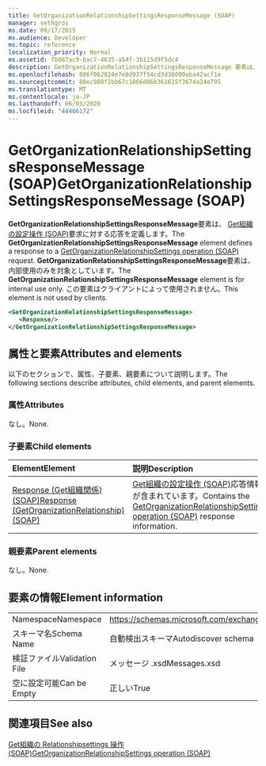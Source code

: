 ```yaml
---
title: GetOrganizationRelationshipSettingsResponseMessage (SOAP)
manager: sethgros
ms.date: 09/17/2015
ms.audience: Developer
ms.topic: reference
localization_priority: Normal
ms.assetid: fb087ac9-bac7-4635-a54f-3b115d9f5dc4
description: GetOrganizationRelationshipSettingsResponseMessage 要素は、Get組織の設定操作 (SOAP) 要求に対する応答を定義します。 GetOrganizationRelationshipSettingsResponseMessage 要素は、内部使用のみを対象としています。 この要素はクライアントによって使用されません。
ms.openlocfilehash: 806f062824e7e8d937f54cd3d38000aba42acf1e
ms.sourcegitcommit: 88ec988f2bb67c1866d06b361615f3674a24e795
ms.translationtype: MT
ms.contentlocale: ja-JP
ms.lasthandoff: 06/03/2020
ms.locfileid: "44466172"
---
```

# <a name="getorganizationrelationshipsettingsresponsemessage-soap"></a><span data-ttu-id="92085-105">GetOrganizationRelationshipSettingsResponseMessage (SOAP)</span><span class="sxs-lookup"><span data-stu-id="92085-105">GetOrganizationRelationshipSettingsResponseMessage (SOAP)</span></span>

<span data-ttu-id="92085-106">**GetOrganizationRelationshipSettingsResponseMessage**要素は、 [Get組織の設定操作 (SOAP)](getorganizationrelationshipsettings-operation-soap.md)要求に対する応答を定義します。</span><span class="sxs-lookup"><span data-stu-id="92085-106">The **GetOrganizationRelationshipSettingsResponseMessage** element defines a response to a [GetOrganizationRelationshipSettings operation (SOAP)](getorganizationrelationshipsettings-operation-soap.md) request.</span></span> <span data-ttu-id="92085-107">**GetOrganizationRelationshipSettingsResponseMessage**要素は、内部使用のみを対象としています。</span><span class="sxs-lookup"><span data-stu-id="92085-107">The **GetOrganizationRelationshipSettingsResponseMessage** element is for internal use only.</span></span> <span data-ttu-id="92085-108">この要素はクライアントによって使用されません。</span><span class="sxs-lookup"><span data-stu-id="92085-108">This element is not used by clients.</span></span> 
  
```XML
<GetOrganizationRelationshipSettingsResponseMessage>
   <Response/>
</GetOrganizationRelationshipSettingsResponseMessage>
```

## <a name="attributes-and-elements"></a><span data-ttu-id="92085-109">属性と要素</span><span class="sxs-lookup"><span data-stu-id="92085-109">Attributes and elements</span></span>

<span data-ttu-id="92085-110">以下のセクションで、属性、子要素、親要素について説明します。</span><span class="sxs-lookup"><span data-stu-id="92085-110">The following sections describe attributes, child elements, and parent elements.</span></span>
  
### <a name="attributes"></a><span data-ttu-id="92085-111">属性</span><span class="sxs-lookup"><span data-stu-id="92085-111">Attributes</span></span>

<span data-ttu-id="92085-112">なし。</span><span class="sxs-lookup"><span data-stu-id="92085-112">None.</span></span>
  
### <a name="child-elements"></a><span data-ttu-id="92085-113">子要素</span><span class="sxs-lookup"><span data-stu-id="92085-113">Child elements</span></span>

|<span data-ttu-id="92085-114">**Element**</span><span class="sxs-lookup"><span data-stu-id="92085-114">**Element**</span></span>|<span data-ttu-id="92085-115">**説明**</span><span class="sxs-lookup"><span data-stu-id="92085-115">**Description**</span></span>|
|:-----|:-----|
|[<span data-ttu-id="92085-116">Response (Get組織関係) (SOAP)</span><span class="sxs-lookup"><span data-stu-id="92085-116">Response (GetOrganizationRelationship) (SOAP)</span></span>](response-getorganizationrelationshipsoap.md) <br/> |<span data-ttu-id="92085-117">[Get組織の設定操作 (SOAP)](getorganizationrelationshipsettings-operation-soap.md)応答情報が含まれています。</span><span class="sxs-lookup"><span data-stu-id="92085-117">Contains the [GetOrganizationRelationshipSettings operation (SOAP)](getorganizationrelationshipsettings-operation-soap.md) response information.</span></span>  <br/> |
   
### <a name="parent-elements"></a><span data-ttu-id="92085-118">親要素</span><span class="sxs-lookup"><span data-stu-id="92085-118">Parent elements</span></span>

<span data-ttu-id="92085-119">なし。</span><span class="sxs-lookup"><span data-stu-id="92085-119">None.</span></span>
  
## <a name="element-information"></a><span data-ttu-id="92085-120">要素の情報</span><span class="sxs-lookup"><span data-stu-id="92085-120">Element information</span></span>

|||
|:-----|:-----|
|<span data-ttu-id="92085-121">Namespace</span><span class="sxs-lookup"><span data-stu-id="92085-121">Namespace</span></span>  <br/> |https://schemas.microsoft.com/exchange/2010/Autodiscover  <br/> |
|<span data-ttu-id="92085-122">スキーマ名</span><span class="sxs-lookup"><span data-stu-id="92085-122">Schema Name</span></span>  <br/> |<span data-ttu-id="92085-123">自動検出スキーマ</span><span class="sxs-lookup"><span data-stu-id="92085-123">Autodiscover schema</span></span>  <br/> |
|<span data-ttu-id="92085-124">検証ファイル</span><span class="sxs-lookup"><span data-stu-id="92085-124">Validation File</span></span>  <br/> |<span data-ttu-id="92085-125">メッセージ .xsd</span><span class="sxs-lookup"><span data-stu-id="92085-125">Messages.xsd</span></span>  <br/> |
|<span data-ttu-id="92085-126">空に設定可能</span><span class="sxs-lookup"><span data-stu-id="92085-126">Can be Empty</span></span>  <br/> |<span data-ttu-id="92085-127">正しい</span><span class="sxs-lookup"><span data-stu-id="92085-127">True</span></span>  <br/> |
   
## <a name="see-also"></a><span data-ttu-id="92085-128">関連項目</span><span class="sxs-lookup"><span data-stu-id="92085-128">See also</span></span>



[<span data-ttu-id="92085-129">Get組織の Relationshipsettings 操作 (SOAP)</span><span class="sxs-lookup"><span data-stu-id="92085-129">GetOrganizationRelationshipSettings operation (SOAP)</span></span>](getorganizationrelationshipsettings-operation-soap.md)

